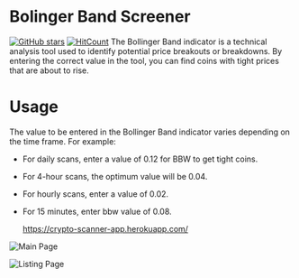 # Bolinger Band Screener 
[![GitHub stars](https://img.shields.io/github/stars/atilaahmettaner/CryptoScanner)](https://github.com/atilaahmettaner/CryptoScanner/stargazers)
[![HitCount](https://hits.dwyl.com/atilaahmettaner/bollinger-band-screener.svg?style=flat&show=unique)](http://hits.dwyl.com/atilaahmettaner/bollinger-band-screener)
 The Bollinger Band indicator is a technical analysis tool used to identify potential price breakouts or breakdowns. By entering the correct value in the tool, you can find coins with tight prices that are about to rise.

# Usage
The value to be entered in the Bollinger Band indicator varies depending on the time frame. For example:

- For daily scans, enter a value of 0.12 for BBW to get tight coins.
- For 4-hour scans, the optimum value will be 0.04.
- For hourly scans, enter a value of 0.02.
- For 15 minutes, enter bbw value of 0.08.
   
   
   https://crypto-scanner-app.herokuapp.com/
   
![Main Page](https://user-images.githubusercontent.com/67838093/231182454-3bc4de80-37f0-475e-99b5-c53b4c94c39e.png)

![Listing Page](https://user-images.githubusercontent.com/67838093/205168192-3630a8f1-9f37-485b-8b20-6ae07631dfab.png)
